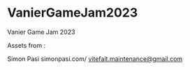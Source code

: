 # VanierGameJam2023
Vanier Game Jam 2023




Assets from :

Simon Pasi
simonpasi.com/
vitefait.maintenance@gmail.com